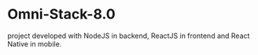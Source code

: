 # Omni-Stack-8.0
project developed with NodeJS in backend, ReactJS in frontend and React Native in mobile.
